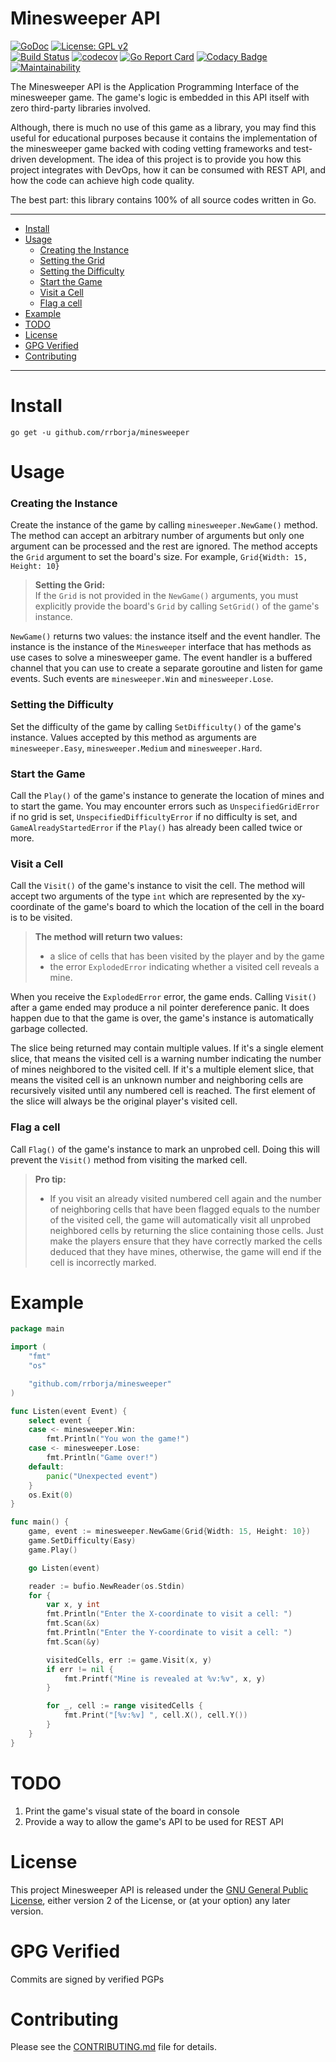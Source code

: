 # Minesweeper API

[![GoDoc](https://godoc.org/github.com/rrborja/minesweeper?status.svg)](https://godoc.org/github.com/rrborja/minesweeper)
[![License: GPL v2](https://img.shields.io/badge/License-GPL%20v2-blue.svg)](https://www.gnu.org/licenses/old-licenses/gpl-2.0.en.html)  
[![Build Status](https://travis-ci.org/rrborja/minesweeper.svg?branch=master)](https://travis-ci.org/rrborja/minesweeper)
[![codecov](https://codecov.io/gh/rrborja/minesweeper/branch/master/graph/badge.svg)](https://codecov.io/gh/rrborja/minesweeper)
[![Go Report Card](https://goreportcard.com/badge/github.com/rrborja/minesweeper)](https://goreportcard.com/report/github.com/rrborja/minesweeper)
[![Codacy Badge](https://api.codacy.com/project/badge/Grade/cec50a1b138e4e7789a7ffb0e61432e4)](https://www.codacy.com/app/rrborja/minesweeper?utm_source=github.com&amp;utm_medium=referral&amp;utm_content=rrborja/minesweeper&amp;utm_campaign=Badge_Grade)
[![Maintainability](https://api.codeclimate.com/v1/badges/3c3d7b7aef3cec7c7ef5/maintainability)](https://codeclimate.com/github/rrborja/minesweeper/maintainability)

The Minesweeper API is the Application Programming Interface of the minesweeper game. The game's logic is embedded in this API itself with zero third-party libraries involved. 

Although, there is much no use of this game as a library, you may find this useful for educational purposes because it contains the implementation of the minesweeper game backed with coding vetting frameworks and test-driven development. The idea of this project is to provide you how this project integrates with DevOps, how it can be consumed with REST API, and how the code can achieve high code quality.

The best part: this library contains 100% of all source codes written in Go.

---

* [Install](#install)
* [Usage](#usage)
  * [Creating the Instance](#creating-the-instance)
  * [Setting the Grid](#setting-the-grid)
  * [Setting the Difficulty](#setting-the-difficulty)
  * [Start the Game](#start-the-game)
  * [Visit a Cell](#visit-a-cell)
  * [Flag a cell](#flag-a-cell)
* [Example](#example)
* [TODO](#todo)
* [License](#license)
* [GPG Verified](#gpg-verified)
* [Contributing](#contributing)


---

Install
=======

`go get -u github.com/rrborja/minesweeper`

Usage
=====

### Creating the Instance
Create the instance of the game by calling `minesweeper.NewGame()` method. The method can accept an arbitrary number of arguments but only one argument can be processed and the rest are ignored. The method accepts the `Grid` argument to set the board's size. For example, `Grid{Width: 15, Height: 10}`

> **Setting the Grid:**  
> If the `Grid` is not provided in the `NewGame()` arguments, you must explicitly provide the board's `Grid` by calling `SetGrid()` of the game's instance.

`NewGame()` returns two values: the instance itself and the event handler. The instance is the instance of the `Minesweeper` interface that has methods as use cases to solve a minesweeper game. The event handler is a buffered channel that you can use to create a separate goroutine and listen for game events. Such events are `minesweeper.Win` and `minesweeper.Lose`.

### Setting the Difficulty
Set the difficulty of the game by calling `SetDifficulty()` of the game's instance. Values accepted by this method as arguments are `minesweeper.Easy`, `minesweeper.Medium` and `minesweeper.Hard`.

### Start the Game
Call the `Play()` of the game's instance to generate the location of mines and to start the game. You may encounter errors such as `UnspecifiedGridError` if no grid is set, `UnspecifiedDifficultyError` if no difficulty is set, and `GameAlreadyStartedError` if the `Play()` has already been called twice or more.

### Visit a Cell
Call the `Visit()` of the game's instance to visit the cell. The method will accept two arguments of the type `int` which are represented by the xy-coordinate of the game's board to which the location of the cell in the board is to be visited.  
> **The method will return two values:**
> - a slice of cells that has been visited by the player and by the game
> - the error `ExplodedError` indicating whether a visited cell reveals a mine.

When you receive the `ExplodedError` error, the game ends. Calling `Visit()` after a game ended may produce a nil pointer dereference panic. It does happen due to that the game is over, the game's instance is automatically garbage collected.

The slice being returned may contain multiple values. If it's a single element slice, that means the visited cell is a warning number indicating the number of mines neighbored to the visited cell. If it's a multiple element slice, that means the visited cell is an unknown number and neighboring cells are recursively visited until any numbered cell is reached. The first element of the slice will always be the original player's visited cell.

### Flag a cell
Call `Flag()` of the game's instance to mark an unprobed cell. Doing this will prevent the `Visit()` method from visiting the marked cell.

> **Pro tip:**  
> - If you visit an already visited numbered cell again and the number of neighboring cells that have been flagged equals to the number of the visited cell, the game will automatically visit all unprobed neighbored cells by returning the slice containing those cells. Just make the players ensure that they have correctly marked the cells deduced that they have mines, otherwise, the game will end if the cell is incorrectly marked.

Example
=======

```go
package main

import (
    "fmt"
    "os"

    "github.com/rrborja/minesweeper"
)

func Listen(event Event) {
    select event {
    case <- minesweeper.Win:
        fmt.Println("You won the game!")
    case <- minesweeper.Lose:
        fmt.Println("Game over!")
    default:
        panic("Unexpected event")
    }
    os.Exit(0)
}

func main() {
    game, event := minesweeper.NewGame(Grid{Width: 15, Height: 10})
    game.SetDifficulty(Easy)
    game.Play()

    go Listen(event)

    reader := bufio.NewReader(os.Stdin)
    for {
        var x, y int
        fmt.Println("Enter the X-coordinate to visit a cell: ")
        fmt.Scan(&x)
        fmt.Println("Enter the Y-coordinate to visit a cell: ")
        fmt.Scan(&y)

        visitedCells, err := game.Visit(x, y)
        if err != nil {
            fmt.Printf("Mine is revealed at %v:%v", x, y)
        }

        for _, cell := range visitedCells {
            fmt.Print("[%v:%v] ", cell.X(), cell.Y())
        }
    }
}
```

TODO
====
1. Print the game's visual state of the board in console
2. Provide a way to allow the game's API to be used for REST API

License
=======

This project Minesweeper API is released under the [GNU General Public License](https://www.gnu.org/licenses/old-licenses/gpl-2.0.en.html), either version 2 of the License, or (at your option) any later version.

GPG Verified
============

Commits are signed by verified PGPs

Contributing
============

Please see the [CONTRIBUTING.md](https://github.com/rrborja/minesweeper/blob/master/CONTRIBUTING.md) file for details.